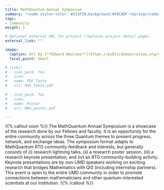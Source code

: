 ```yaml
---
title: MathQuantum Annual Symposium
summary: "<code style='color: #231F20;background:#F9CADF'>Spring</code> <br> Half-day event where the MathQuantum community shares their research progress."
tags:
- Community
weight: 1

# Optional external URL for project (replaces project detail page).
external_link: ""

image:
  caption: Art by [**Edward Woolsey**](https://publicdomainreview.org/collection/fancy-turning)
  focal_point: Smart

# links:
# - icon_pack: fas
#   icon:
#   name: PDF Texto
#   url: MAS_texto.pdf
  
# - icon_pack: fas
#   icon:
#   name: Póster
#   url: MAS_poster.pdf

---
```


{{% callout soon %}}
The MathQuantum Annual Symposium is a showcase of the research done by our Fellows and faculty. It is an opportunity for the entire
community across the three Quantum themes to present progress, network, and exchange ideas. The symposium format adapts to MathQuantum RTG community feedback and interests, but generally consists of (i) research lightning talks, (ii) a research poster session, (iii) a research keynote presentation, and (iv) an RTG community-building activity. Keynote presentations are by non-UMD speakers working on exciting research that bridges Mathematics with QIS (including internship partners). This event is open to the entire UMD community in order to promote connections between mathematicians and other quantum-interested scientists at our institution.
{{% /callout %}}
